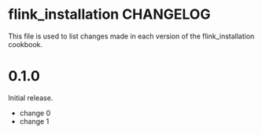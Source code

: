 # flink_installation CHANGELOG

This file is used to list changes made in each version of the flink_installation cookbook.

# 0.1.0

Initial release.

- change 0
- change 1

